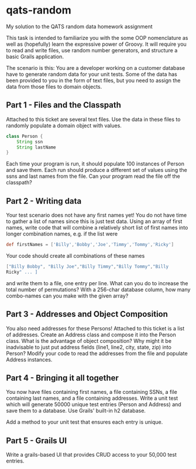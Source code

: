# qats-random
My solution to the QATS random data homework assignment

This task is intended to familiarize you with the some OOP nomenclature as well as (hopefully) learn the expressive power of Groovy. It will require you to read and write files, use random number generators, and structure a basic Grails application.

The scenario is this:
You are a developer working on a customer database have to generate random data for your unit tests. Some of the data has been provided to you in the form of text files, but you need to assign the data from those files to domain objects.

## Part 1 - Files and the Classpath
Attached to this ticket are several text files. Use the data in these files to randomly populate a domain object with values.

```groovy
class Person {
    String ssn
    String lastName
}
```

Each time your program is run, it should populate 100 instances of Person and save them. Each run should produce a different set of values using the ssns and last names from the file. Can your program read the file off the classpath?


## Part 2 - Writing data
Your test scenario does not have any first names yet! You do not have time to gather a list of names since this is just test data. Using an array of first names, write code that will combine a relatively short list of first names into longer combination names, e.g. if the list were

```groovy
def firstNames = ['Billy','Bobby','Joe','Timmy','Tommy','Ricky']
```

Your code should create all combinations of these names 

```groovy
["Billy Bobby", "Billy Joe","Billy Timmy","Billy Tommy","Billy
Ricky" ... ]
```

 and write them to a file, one entry per line.
What can you do to increase the total number of permutations? With a 256-char database column, how many combo-names can you make with the given array?

## Part 3 - Addresses and Object Composition
You also need addresses for these Persons! Attached to this ticket is a list of addresses. Create an Address class and
compose it into the Person class.
What is the advantage of object composition? Why might it be inadvisable to just put address fields (line1, line2, city,
state, zip) into Person?
Modify your code to read the addresses from the file and populate Address instances.


## Part 4 - Bringing it all together
You now have files containing first names, a file containing SSNs, a file containing last names, and a file containing
addresses.  Write a unit test which will generate 50000 unique test entries (Person and Address) and save them to a database. Use Grails' built-in h2 database.

Add a method to your unit test that ensures each entry is unique.

## Part 5 - Grails UI
Write a grails-based UI that provides CRUD access to your 50,000 test entries.


